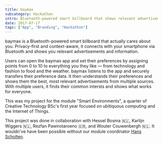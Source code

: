 ```yaml
---
title: baymax
subcategory: Hackathon
intro: Bluetooth-powered smart billboard that shows relevant advertisements and information based on who's passing by it.
date: 2017-07-17
tags: ["App", "Branding", "Hackathon"]
---
```


baymax is a Bluetooth-powered smart billboard that actually cares about you. Privacy-first and context-aware, it connects with your smartphone via Bluetooth and shows you relevant advertisements and information.

Users can open the baymax app and set their preferences by assigning points from 0 to 10 to everything you they like — from technology and fashion to food and the weather. baymax listens to the app and securely transfers their preference data. It then understands their preferences and shows them the best, most relevant advertisements from multiple sources. With multiple users, it finds their common intersts and shows what works for everyone.

This was my project for the module "Smart Environments", a quarter of Creative Technology BSc's first year focused on ubitiquous computing and the Internet of Things.

<footer>This project was done in collaboration with Hessel Bosma 🇳🇱, Karlijn Wiggers 🇳🇱, Rezfan Pawirotaroeno 🇸🇷, and Wouter Couwenbergh 🇳🇱. It wouldn've have been possible without our module coordinator <a href="http://wwwhome.ewi.utwente.nl/~scholten/" target="_blank" rel="noopener noreferrer">Hans Scholten</a>.</footer>
